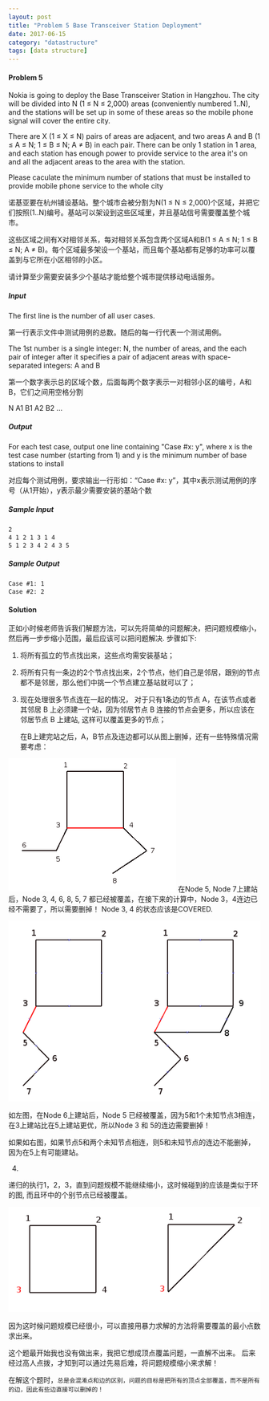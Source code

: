 ```yaml
---
layout: post
title: "Problem 5 Base Transceiver Station Deployment"
date: 2017-06-15
category: "datastructure" 
tags: [data structure]
---
```

#### Problem 5

Nokia is going to deploy the Base Transceiver Station in Hangzhou. The city will be divided into N (1 ≤ N ≤ 2,000) areas (conveniently numbered 1..N), and the stations will be set up in some of these areas so the mobile phone signal will cover the entire city.

There are X (1 ≤ X ≤ N) pairs of areas are adjacent, and two areas A and B (1 ≤ A ≤ N; 1 ≤ B ≤ N; A ≠ B) in each pair. There can be only 1 station in 1 area, and each station has enough power to provide service to the area it's on and all the adjacent areas to the area with the station.

Please caculate the minimum number of stations that must be installed to provide mobile phone service to the whole city

诺基亚要在杭州铺设基站。整个城市会被分割为N(1 ≤ N ≤ 2,000)个区域，并把它们按照(1..N)编号。基站可以架设到这些区域里，并且基站信号需要覆盖整个城市。

这些区域之间有X对相邻关系，每对相邻关系包含两个区域A和B(1 ≤ A ≤ N; 1 ≤ B ≤ N; A ≠ B)。每个区域最多架设一个基站，而且每个基站都有足够的功率可以覆盖到与它所在小区相邻的小区。

请计算至少需要安装多少个基站才能给整个城市提供移动电话服务。

##### Input

The first line is the number of all user cases.

第一行表示文件中测试用例的总数。随后的每一行代表一个测试用例。

The 1st number is a single integer: N, the number of areas, and the each pair of integer after it specifies a pair of adjacent areas with space-separated integers: A and B

第一个数字表示总的区域个数，后面每两个数字表示一对相邻小区的编号，A和B，它们之间用空格分割

N A1  B1 A2  B2 ...

##### Output

For each test case, output one line containing "Case #x: y", where x is the test case number (starting from 1) and y is the minimum number of base stations to install

对应每个测试用例，要求输出一行形如：“Case #x: y”，其中x表示测试用例的序号（从1开始），y表示最少需要安装的基站个数

##### Sample Input

    2
    4 1 2 1 3 1 4
    5 1 2 3 4 2 4 3 5

##### Sample Output

    Case #1: 1
    Case #2: 2


#### Solution

正如小时候老师告诉我们解题方法，可以先将简单的问题解决，把问题规模缩小，然后再一步步缩小范围，最后应该可以把问题解决. 步骤如下:

1. 将所有孤立的节点找出来，这些点均需安装基站；
2. 将所有只有一条边的2个节点找出来，2个节点，他们自己是邻居，跟别的节点都不是邻居，那么他们中挑一个节点建立基站就可以了；
3. 现在处理很多节点连在一起的情况，
   对于只有1条边的节点 A，在该节点或者其邻居 B 上必须建一个站，因为邻居节点 B 连接的节点会更多，所以应该在邻居节点 B 上建站, 这样可以覆盖更多的节点；

   在B上建完站之后，A，B节点及连边都可以从图上删掉，还有一些特殊情况需要考虑：

![image](../../../images/datastructure/q5-link-between-2covered-nodes.png)
在Node 5, Node 7上建站后，Node 3, 4, 6, 8, 5, 7
都已经被覆盖，在接下来的计算中，Node 3，4连边已经不需要了，所以需要删掉！ Node
3, 4 的状态应该是COVERED.

![image](../../../images/datastructure/q5-link-to-covered-node.png)

如左图，在Node 6上建站后，Node 5
已经被覆盖，因为5和1个未知节点3相连，在3上建站比在5上建站更优，所以Node 3 和 5的连边需要删掉！

如果如右图，如果节点5和两个未知节点相连，则5和未知节点的连边不能删掉，因为在5上有可能建站。 

4.
递归的执行1，2，3，直到问题规模不能继续缩小，这时候碰到的应该是类似于环的图,
而且环中的个别节点已经被覆盖。


![image](../../../images/datastructure/q5-loop.png)

因为这时候问题规模已经很小，可以直接用暴力求解的方法将需要覆盖的最小点数求出来。

这个题最开始我也没有做出来，我把它想成顶点覆盖问题，一直解不出来。
后来经过高人点拨，才知到可以通过先易后难，将问题规模缩小来求解！

在解这个题时，`总是会混淆点和边的区别，问题的目标是把所有的顶点全部覆盖，而不是所有的边，因此有些边直接可以删掉的！`


